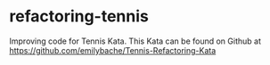 # refactoring-tennis
Improving code for Tennis Kata.
This Kata can be found on Github
at https://github.com/emilybache/Tennis-Refactoring-Kata
